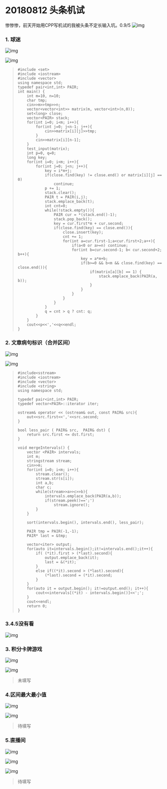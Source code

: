 # 20180812 头条机试

惨惨惨，前天开始用CPP写机试的我被头条不定长输入坑。0.9/5 ![img](./img/sad.png)

### 1. 球迷

![img](img/bytedance20180812/1.png)

![img](img/bytedance20180812/1-1.png)

> ```
> #include <set>
> #include <iostream>
> #include <vector>
> using namespace std;
> typedef pair<int,int> PAIR;
> int main() {
>     int m=10, n=10;
>     char tmp;
>     cin>>m>>tmp>>n;
>     vector<vector<int>> matrix(m, vector<int>(n,0));
>     set<long> close;
>     vector<PAIR> stack;
>     for(int i=0; i<m; i++){
>         for(int j=0; j<n-1; j++){
>             cin>>matrix[i][j]>>tmp;
>         }
>         cin>>matrix[i][n-1];
>     }
>     test_input(matrix);
>     int p=0, q=0;
>     long key;
>     for(int i=0; i<m; i++){
>         for(int j=0; j<n; j++){
>             key = i*m+j;
>             if(close.find(key) != close.end() or matrix[i][j] == 0)
>                 continue;
>             p += 1;
>             stack.clear();
>             PAIR t = PAIR(i,j);
>             stack.emplace_back(t);
>             int cnt=0;
>             while(!stack.empty()){
>                 PAIR cur = *(stack.end()-1);
>                 stack.pop_back();
>                 key = cur.first*m + cur.second;
>                 if(close.find(key) == close.end()){
>                     close.insert(key);
>                     cnt += 1;
>                     for(int a=cur.first-1;a<cur.first+2;a++){
>                         if(a<0 or a>=n) continue;
>                         for(int b=cur.second-1; b< cur.second+2; b++){
>                             key = a*m+b;
>                             if(b>=0 && b<m && close.find(key) == close.end()){
>                                 if(matrix[a][b] == 1) {
>                                     stack.emplace_back(PAIR(a, b));
>                                 }
>                             }
>                         }
>                     }
>                 }
>             }
>             q = cnt > q ? cnt: q;
>         }
>     }
>     cout<<p<<','<<q<<endl;
> }
> ```

### 2. 文章病句标识（合并区间）

![img](img/bytedance20180812/2.png)

![img](img/bytedance20180812/2-1.png)

> ```
> #include<sstream>
> #include <iostream>
> #include <vector>
> #include <string>
> using namespace std;
> 
> typedef pair<int,int> PAIR;
> typedef vector<PAIR>::iterator iter;
> 
> ostream& operator << (ostream& out, const PAIR& src){
>     out<<src.first<<','<<src.second;
> }
> 
> bool less_pair ( PAIR& src,  PAIR& dst) {
>     return src.first <= dst.first;
> }
> 
> void mergeIntervals() {
>     vector <PAIR> intervals;
>     int m;
>     stringstream stream;
>     cin>>m;
>     for(int i=0; i<m; i++){
>         stream.clear();
>         stream.str(s[i]);
>         int a,b;
>         char c;
>         while(stream>>a>>c>>b){
>             intervals.emplace_back(PAIR(a,b));
>             if(stream.peek()==';')
>                 stream.ignore();
>         }
>     }
>     
>     sort(intervals.begin(), intervals.end(), less_pair);
> 
>     PAIR tmp = PAIR(-1,-1);
>     PAIR* last = &tmp;
> 
>     vector<iter> output;
>     for(auto it=intervals.begin();it!=intervals.end();it++){
>         if( (*it).first > (*last).second){
>             output.emplace_back(it);
>             last = &(*it);
>         }
>         else if((*it).second > (*last).second){
>             (*last).second = (*it).second;
>         }
>     }
>     for(auto it = output.begin(); it!=output.end(); it++){
>         cout<<intervals[(*it) - intervals.begin()]<<';';
>     }
>     cout<<endl;
>     return 0;
> }
> ```



### 3.4.5没有看

![img](./img/tear.png)

 ### 3. 积分卡牌游戏

![img](img/bytedance20180812/3.png)

![img](img/bytedance20180812/3-1.png)

> 未填写
>
> 



###  4.区间最大最小值 

![img](img/bytedance20180812/4.png)

![img](img/bytedance20180812/4-1.png)

> 待填写
>
> 

### 5.直播间

![img](img/bytedance20180812/5.png)

![img](img/bytedance20180812/5-1.png)

![img](img/bytedance20180812/5-2.png)

> 待填写
>
> 

